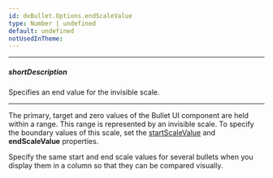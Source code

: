 ```yaml
---
id: dxBullet.Options.endScaleValue
type: Number | undefined
default: undefined
notUsedInTheme: 
---
```

---
##### shortDescription
Specifies an end value for the invisible scale.

---
The primary, target and zero values of the Bullet UI component are held within a range. This range is represented by an invisible scale. To specify the boundary values of this scale, set the [startScaleValue](/api-reference/10%20UI%20Components/dxBullet/1%20Configuration/startScaleValue.md '/Documentation/ApiReference/UI_Components/dxBullet/Configuration/#startScaleValue') and **endScaleValue** properties.

Specify the same start and end scale values for several bullets when you display them in a column so that they can be compared visually.
